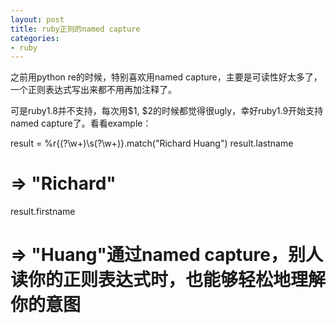 ```yaml
---
layout: post
title: ruby正则的named capture
categories:
- ruby
---
```

之前用python re的时候，特别喜欢用named capture，主要是可读性好太多了，一个正则表达式写出来都不用再加注释了。

可是ruby1.8并不支持，每次用$1, $2的时候都觉得很ugly，幸好ruby1.9开始支持named capture了。看看example：


result = %r{(?<lastname>\w+)\s(?<firhestname>\w+)}.match("Richard Huang")
result.lastname
# => "Richard"
result.firstname
# => "Huang"通过named capture，别人读你的正则表达式时，也能够轻松地理解你的意图




